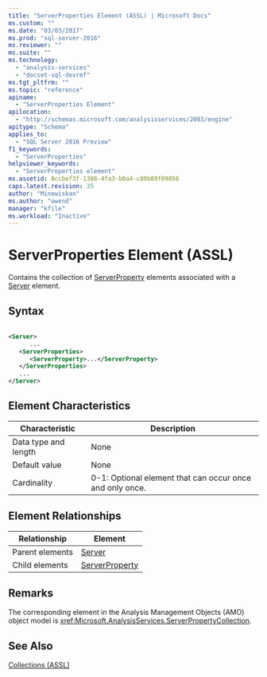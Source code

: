 ```yaml
---
title: "ServerProperties Element (ASSL) | Microsoft Docs"
ms.custom: ""
ms.date: "03/03/2017"
ms.prod: "sql-server-2016"
ms.reviewer: ""
ms.suite: ""
ms.technology: 
  - "analysis-services"
  - "docset-sql-devref"
ms.tgt_pltfrm: ""
ms.topic: "reference"
apiname: 
  - "ServerProperties Element"
apilocation: 
  - "http://schemas.microsoft.com/analysisservices/2003/engine"
apitype: "Schema"
applies_to: 
  - "SQL Server 2016 Preview"
f1_keywords: 
  - "ServerProperties"
helpviewer_keywords: 
  - "ServerProperties element"
ms.assetid: 8ccbef3f-1388-4fa3-b0a4-c89b89f09056
caps.latest.revision: 35
author: "Minewiskan"
ms.author: "owend"
manager: "kfile"
ms.workload: "Inactive"
---
```

# ServerProperties Element (ASSL)
  Contains the collection of [ServerProperty](../../../analysis-services/scripting/objects/serverproperty-element-assl.md) elements associated with a [Server](../../../analysis-services/scripting/objects/server-element-assl.md) element.  
  
## Syntax  
  
```xml  
  
<Server>  
      ...  
   <ServerProperties>  
      <ServerProperty>...</ServerProperty>  
   </ServerProperties>  
   ...  
</Server>  
```  
  
## Element Characteristics  
  
|Characteristic|Description|  
|--------------------|-----------------|  
|Data type and length|None|  
|Default value|None|  
|Cardinality|0-1: Optional element that can occur once and only once.|  
  
## Element Relationships  
  
|Relationship|Element|  
|------------------|-------------|  
|Parent elements|[Server](../../../analysis-services/scripting/objects/server-element-assl.md)|  
|Child elements|[ServerProperty](../../../analysis-services/scripting/objects/serverproperty-element-assl.md)|  
  
## Remarks  
 The corresponding element in the Analysis Management Objects (AMO) object model is <xref:Microsoft.AnalysisServices.ServerPropertyCollection>.  
  
## See Also  
 [Collections &#40;ASSL&#41;](../../../analysis-services/scripting/collections/collections-assl.md)  
  
  
